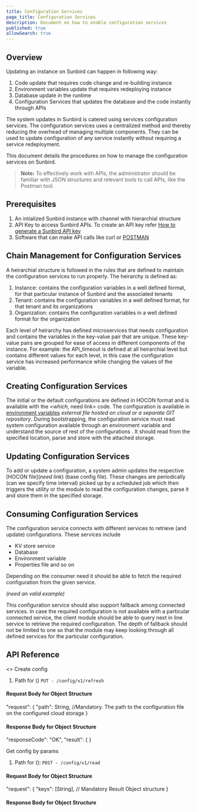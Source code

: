 ```yaml
---
title: Configuration Services
page_title: Configuration Services
description: Document on how to enable configuration services
published: true
allowSearch: true
---
```

## Overview

Updating an instance on Sunbird can happen in following way:

1. Code update that requires code change and re-building instance  
2. Environment variables update that requires redeploying instance 
3. Database update in the runtime
4. Configuration Services that updates the database and the code instantly through APIs 

The system updates in Sunbird is catered using services configuration services. The configuration services uses a centralized method and thereby reducing the overhead of managing multiple components. They can be used to update configuration of any service instantly without requiring a service redeployment.

This document details the procedures on how to manage the configuration services on Sunbird.

> **Note:** To effectively work with APIs, the administrator should be familiar with JSON structures and relevant tools to call APIs, like the Postman tool.

## Prerequisites

1. An intialized Sunbird instance with channel with hierarchial structure
2. API Key to access Sunbird APIs. To create an API key refer [How to generate a Sunbird API key](http://qa.docs.sunbird.org/1.10/developer-docs/how-to-guide/generate_apikey/)
3. Software that can make API calls like curl or [POSTMAN](https://www.getpostman.com/docs/v6/postman/api_documentation/intro_to_api_documentation)


## Chain Management for Configuration Services

A heirarchial structure is followed in the rules that are defined to maintain the configuration services to run properly. 
The heirarchy is defined as:

1. Instance: contains the configuration variables in a well defined format, for that particular instance of Sunbird and the associated tenants    
2. Tenant: contains the configuration variables in a well defined format, for that tenant and its organizations
3. Organization: contains the configuration variables in a well defined format for the organization

Each level of heirarchy has defined microservices that needs configuration and contains the variables in the key-value pair that are unique. These key-value pairs are grouped for ease of access in different components of the instance. For example: the API_timeout is defined at all heirarchial level but contains different values for each level, in this case the configuration service has increased performance while changing the values of the variable. 

## Creating Configuration Services

The initial or the default configurations are defined in HOCON format and is available with the <*which*, need link> code. The configuration is available in [environment variables]() *external file hosted on cloud or a separate GIT repository*. During bootstrapping, the configuration service must read system configuration available through an environment variable and understand the source of rest of the configurations <need example>. It should read <what> from the specified location, parse and store with the attached storage.

## Updating Configuration Services

To add or update a configuration, a system admin updates the respective [HOCON file](*need link*) (base config file). These changes are periodically (can we specify time interval) picked up by a scheduled job which then triggers the utility or the module to read the configuration changes, parse it and store them in the  specified storage.

## Consuming Configuration Services

The configuration service connects with different services to retrieve (and update) configurations. These services include 

  - KV store service
  - Database
  - Environment variable
  - Properties file and so on
  
Depending on the consumer need it should be able to fetch the required configuration from the given service.

*(need an valid example)*

This configuration service should also support fallback among connected services. In case the required configuration is not available with a particular connected service, the client module should be able to query next in line service to retrieve the required configuration. The depth of fallback should not be limited to one so that the module may keep looking through all defined services for the particular configuration.

## API Reference

<>
Create config
1. Path for () `PUT - /config/v1/refresh`

#### Request Body for Object Structure

  "request": 
  {
    "path": String, //Mandatory. The path to the configuration file on the configured cloud storage
  }

#### Response Body for Object Structure

  "responseCode": "OK",
  "result": {
  }

Get config by params

1. Path for (): `POST - /config/v1/read`

#### Request Body for Object Structure 

  "request": {
    "keys": [String],   // Mandatory Result Object structure
  }

#### Response Body for Object Structure 





